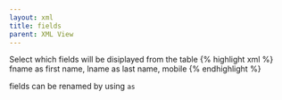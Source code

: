 ```yaml
---
layout: xml
title: fields
parent: XML View
---
```

Select which fields will be disiplayed from the table
{% highlight xml %}
    <table>
        <fields>fname as first name, lname as last name, mobile</fields>
{% endhighlight %}

fields can be renamed by using `as`